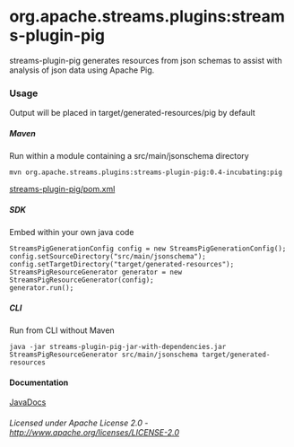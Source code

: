 org.apache.streams.plugins:streams-plugin-pig
=============================================

streams-plugin-pig generates resources from json schemas to assist with analysis of json data using Apache Pig.

### Usage

Output will be placed in target/generated-resources/pig by default

##### Maven

Run within a module containing a src/main/jsonschema directory

    mvn org.apache.streams.plugins:streams-plugin-pig:0.4-incubating:pig

[streams-plugin-pig/pom.xml](streams-plugin-pig/pom.xml "streams-plugin-pig/pom.xml")

##### SDK

Embed within your own java code

    StreamsPigGenerationConfig config = new StreamsPigGenerationConfig();
    config.setSourceDirectory("src/main/jsonschema");
    config.setTargetDirectory("target/generated-resources");
    StreamsPigResourceGenerator generator = new StreamsPigResourceGenerator(config);
    generator.run();
  
##### CLI

Run from CLI without Maven

    java -jar streams-plugin-pig-jar-with-dependencies.jar StreamsPigResourceGenerator src/main/jsonschema target/generated-resources

#### Documentation

[JavaDocs](apidocs/index.html "JavaDocs")

###### Licensed under Apache License 2.0 - http://www.apache.org/licenses/LICENSE-2.0
